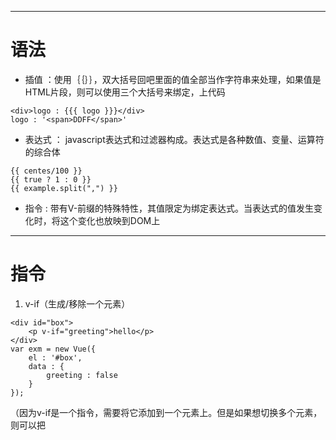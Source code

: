 ------------------------------
# 语法

- 插值 ：使用｛｛｝｝，双大括号回吧里面的值全部当作字符串来处理，如果值是HTML片段，则可以使用三个大括号来绑定，上代码
```
<div>logo : {{{ logo }}}</div>
logo : '<span>DDFF</span>'
```
- 表达式 ： javascript表达式和过滤器构成。表达式是各种数值、变量、运算符的综合体
```
{{ centes/100 }} 
{{ true ? 1 : 0 }}
{{ example.split(",") }}
```
- 指令 : 带有V-前缀的特殊特性，其值限定为绑定表达式。当表达式的值发生变化时，将这个变化也放映到DOM上

---

# 指令

1. v-if（生成/移除一个元素）
```
<div id="box">
    <p v-if="greeting">hello</p>
</div>
var exm = new Vue({
    el : '#box',
    data : {
        greeting : false
    }
});
```
（因为v-if是一个指令，需要将它添加到一个元素上。但是如果想切换多个元素，则可以把<template> 元素当作包装元素，并在其上使用v-if，最终的渲染结果不会包含他）

```
<div id="example">
    <!-- <p v-if="greeting">hello</p> -->
    <template v-if="greeting">
        <h1>tittle</h1>
        <p>sssssss</p>
        <p>aaaaaaa</p>
    </template>
</div>
var exm = new Vue({
    el : '#example',
    data : {
        greeting : false
    }
});
```

2.v-show (显示/隐藏HTML元素,相当于style = "display:none".注:不支持<template>语法)

```
<div id="box">
    <p v-show="greeting">hello</p>
</div>
var exm = new Vue({
    el : '#box',
    data : {
        greeting : false
    }
});
```
v-if/v-show功能相似，区别在哪：v-if是操作DOM元素，V-show则只是基于css
的切换。v-if有更高的切换消耗，v-show有更高的初始渲染消耗，因此，需要频繁的切换使用v-show，在运行时条件不大可能改变使用v-if。

3.v-else（必须跟着v-if/v-show，才能充当else功能）
```
<div id="box1">
    <p v-if="ok"> wos</p>
    <p v-else="ok">sow</p>
</div>
var box1 = new Vue({
        el : '#box1',
        data : {
            ok : false
        }
    });
    
```
v-show用在组件上时，以为指令的优先级v-sels会有坑，所以不要这样做
```
<div v-show="con"></div>
<p v-else="con"></p>

<!--不要这么做，用如下的方式-->
<div v-show="con"></div>
<p v-show="!con"></p>
```
4.v-model(用来在input/select/text/checkbox/radio等表单控件元素上创建双向数据绑定)

```
<div id="example">
        <form action="#" >
            姓名：<input type="text" v-model="datas.name" placeholder=""><br>
            性别：
            <input type="radio" id="man" value="one" v-model="datas.sex">
            <label for="man">男</label>
            <input type="radio" id="male" value="two" v-model="datas.sex">
            <label for="male">女</label><br>
            兴趣：
            <input type="checkbox" id="book" value="book" v-model="datas.interest">
            <label for="book">阅读</label>
            <input type="checkbox" id="swim" value="swim" v-model="datas.interest">
            <label for="swim">游泳</label>
            <input type="checkbox" id="game" value="game" v-model="datas.interest">
            <label for="game">游戏</label>
            <input type="checkbox" id="song" value="song" v-model="datas.interest">
            <label for="song">唱歌</label><br>
            身份：
            <select  v-model="datas.identity">
                <option value="teacher" >教师</option>
                <option value="doctor" >医生</option>
                <option value="lawyer" >律师</option>
            </select>
        </form>
        <p>姓名：{{ datas.name }}</p>
        <p>性别：{{ datas.sex }}</p>
        <p>兴趣：{{ datas.interest }}</p>
        <p>身份：{{ datas.identity }}</p>
    </div>
    
<script>
     new Vue({
        el:'#example',
        data : {
            datas : {
                name :'',
                sex:'',
                interest :[],
                identity :''
            }
        }
    })
</script>    
```
注意：需要在同一个id下操作

v-model可以设置的参数（修饰符） 
:   number : 将用户的输入自动转换为Number类型，如果原值的转换结果为NaN，则返回原值
:   lazy : 默认，v-model在input事件中同步输入框的值与数据，lazy可以将数据的改变在change事件中发生
:   debounce : 设置一个最小的延时同步输入框的值与数据（vue2.0被废弃）
:   trim 去除出入内容前后空格
```
<body >
    <div id="example">
        <input type="text" v-model.lazy="msg" >
        <p>{{msg}}</p>
    </div>
</body>
<script>
     new Vue({
        el:'#example',
        data : {
            msg : '到底修改了没有'
        }
    })
</script>
```
5.v-for 指令根据一组数组的选项列表进行渲染。 v-for 指令需要以 item in items 形式的特殊语法， items 是源数据数组并且 item 是数组元素迭代的别名。拥有对父作用域属性的完全访问权限
```
<body >
    <div id="example">
        <ul id="demo">
            <li v-for="item in items" >
                {{item.msg}}
            </li>
        </ul>
    </div>
</body>
<script>
     new Vue({
        el:'#demo',
        data : {
            items : [
                {msg:'顺风车'},
                {msg:'专车'}
            ]
        }
    })
</script>
```
v-for还可以设置一个索引值如下（注意是包在()中的，用逗号隔开），可以用 of 替代 in 作为分隔符
```
<body >
    <div id="example">
        <ul id="demo">
            <li v-for="(item, index) of items" >
                {{item.msg}} - {{index}}
            </li>
        </ul>
    </div>
</body>
<script>
     new Vue({
        el:'#demo',
        data : {
            items : [
                {msg:'顺风车'},
                {msg:'专车'}
            ]
        }
    })
</script>
```
同v-if一样template也可以包裹v-for指令

```
<ul>
  <template v-for="item in items">
    <li>{{ item.msg }}</li>
    <li class="divider"></li>
  </template>
</ul>
```
==v-for遍历obj也是一样的不同的是可以设置三个参数分别代表value/key/index==
```
<div v-for="(value, key, index) in object">
  {{ index }}. {{ key }} : {{ value }}
</div>
```

v-for 也可以取整数。在这种情况下，它将重复多次模板
```
<div>
  <span v-for="n in 10">{{ n }}</span>
</div>
```
Vue 不能检测以下变动的数组：
:   当你利用索引直接设置一个项时，例如： vm.items[indexOfItem] = newValue
:   当你修改数组的长度时，例如： vm.items.length = newLength

替代方法
:   Vue.set(example1.items, indexOfItem, newValue) / example1.items.splice(indexOfItem, 1, newValue)
:   example1.items.splice(newLength)

6.v-text : 更新元素的 textContent。如果要更新部分的 textContent ，需要使用 {{ Mustache }} 插值.

7. v-html : 更新元素的 innerHTML 。注意：内容按普通 HTML 插入 - 不会作为 Vue 模板进行编译 .
8. v-bind 动态地绑定一个或多个特性，或一个组件 prop 到表达式。(缩写：)
9. v-on : 勇于绑定事件监听器（缩写@）
-   .stop - 调用 event.stopPropagation()。
-   .prevent - 调用 event.preventDefault()。
-   .capture - 添加事件侦听器时使用 capture 模式。
-   .self - 只当事件是从侦听器绑定的元素本身触发时才触发回调。
-   .{keyCode | keyAlias}只当事件是从侦听器绑定的元素本身触发时才触发回调。
-   .native - 监听组件根元素的原生事件。
```
<!-- 方法处理器 -->
<button v-on:click="doThis"></button>
<!-- 内联语句 -->
<button v-on:click="doThat('hello', $event)"></button>
<!-- 缩写 -->
<button @click="doThis"></button>
<!-- 停止冒泡 -->
<button @click.stop="doThis"></button>
<!-- 阻止默认行为 -->
<button @click.prevent="doThis"></button>
<!-- 阻止默认行为，没有表达式 -->
<form @submit.prevent></form>
<!--  串联修饰符 -->
<button @click.stop.prevent="doThis"></button>
<!-- 键修饰符，键别名 -->
<input @keyup.enter="onEnter">
<!-- 键修饰符，键代码 -->
<input @keyup.13="onEnter">
```

10. v-pre : 跳过这个元素和它的子元素的编译过程。可以用来显示原始 Mustache 标签。跳过大量没有指令的节点会加快编译。
11. v-cloak : 这个指令保持在元素上直到关联实例结束编译。和 CSS 规则如 [v-cloak] { display: none } 一起用时，这个指令可以隐藏未编译的 Mustache 标签直到实例准备完毕。
12. v-once : 只渲染元素和组件一次。随后的重新渲染,元素/组件及其所有的子节点将被视为静态内容并跳过。这可以用于优化更新性能。
    

---
注意有坑：
1.v-on可以绑定多种类型的方法，但是用v-on绑定多个click事件（即同一类型事件绑定多个方法），就只会绑定第一个事件。
2.vue实例只可以绑定一个元素（el为实例提供挂载元素）
3.记录一个简单的例子，如何让v-for循环出来的列表的click事件只对当前对应的元素有效
```
<body >
    <div >
        <ul id="app">
            <li v-for='item of items' @click='toggle(item)'>
                <span v-show='item.show'>{{item.content}}</span>
            </li>
        </ul>
    </div>
</body>

<script>
    new Vue({
        el:'#app',
        data : function () {
            return {
                items:[
                    {
                        content : '1 item',
                        show : true
                    },
                    {
                        content : '2 item',
                        show : true
                    },
                    {
                        content : '3 item',
                        show : true
                    }
                ]
            }
        },
        methods : {
            toggle : function (item) {
                item.show = !item.show;
            }
        }
    })
</script>
```
**从数据角度出发，定义号数据结构，操作数据**


---
#### 过滤器（本质上都是函数）用 | 进行连接，支持链式调用
- 作用----用于用户输入数据后进行处理，返回一个数据结果
- 可以在任何出现表达式的地方添加过滤器
- 可以接受参数，参数写在过滤器名称后面，以空格分割. 其中过滤器函数始终以表达式的值作为第一个参数，带引号的参数当作字符串处理，布带引号的参数当作是数据属性名称来处理
```
{{ message | filter 'arg1' arg2  }}
```
- 内置过滤器（1.0版本）
    - capitalize 首字母转换为大写形式
    - uppercase 所有字母转换为大写形式
    - lowercase 所有字母转换为小写形式
    - json (JSON.stringify()的简版)将表达式的值转换为JSON字符串，可以接受一个类型为Number的参数，指定缩近距离
    - limitBy 限制==数组==为开始的前N个元素
    - filterBy 按条件在数组中搜索
    - orderBy 返回排序后的数组
    - currency 讲数字值转换为货币形式输出

---
## 自定义过滤器
- 全剧函数 Vue.filter(ID,function(){})
- Vue 2.x 中，过滤器只能在 mustache 绑定和 v-bind 表达式（从 2.1.0 开始支持）中使用，因为过滤器设计目的就是用于文本转换。为了在其他指令中实现更复杂的数据变换，你应该使用计算属性。
- 可以写在全局也可以写在实例中，采用全局时，需要写在实例化之前。执行顺序有关

---
## 计算属性
1. vue实例中的computed
```
<div id="example">
  <p>Original message: "{{ message }}"</p>
  <p>Computed reversed message: "{{ reversedMessage }}"</p>
</div>
var vm = new Vue({
  el: '#example',
  data: {
    message: 'Hello'
  },
  computed: {
    // a computed getter
    reversedMessage: function () {
      // `this` points to the vm instance
      return this.message.split('').reverse().join('')
    }
  }
})
```
